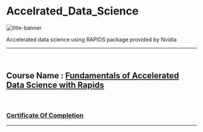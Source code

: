 # Accelrated_Data_Science
![title-banner](https://images.contentstack.io/v3/assets/blt71da4c740e00faaa/blt1fa6fb60a89f9305/61d61d2c8c8e757c1a014567/blog-RAPIDS-Tutorial_(1).jpg?format=webp)

Accelerated data science using RAPIDS package provided by Nvidia
<hr/>

<br/>

## Course Name : [Fundamentals of Accelerated Data Science with Rapids](https://www.nvidia.com/en-us/training/instructor-led-workshops/fundamentals-of-accelerated-data-science/)

<br/>

### [Certificate Of Completion](https://courses.nvidia.com/certificates/751a01ad7828481a9e6af3d007d67533/)

<hr/>


